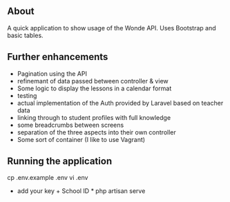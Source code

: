 ## About

A quick application to show usage of the Wonde API.
Uses Bootstrap and basic tables. 

## Further enhancements

- Pagination using the API
- refinemant of data passed between controller & view
- Some logic to display the lessons in a calendar format 
- testing
- actual implementation of the Auth provided by Laravel based on teacher data
- linking through to student profiles with full knowledge
- some breadcrumbs between screens
- separation of the three aspects into their own controller
- Some sort of container (I like to use Vagrant)


## Running the application

cp .env.example .env
vi .env
* add your key + School ID *
php artisan serve


